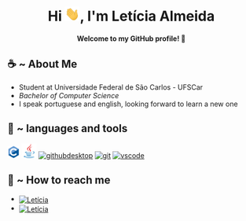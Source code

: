 <div align="center">
 <h1 align="center">Hi <img width="30" src="https://github.com/1999AZZAR/1999AZZAR/blob/main/resources/img/waving.gif">, I'm Letícia Almeida</h1>
 <h4 align="center"> Welcome to my GitHub profile! 🚀 </h4>
 <!--- ![Header](./your-header-image-name.png) --->
</div>

<!--- SOBRE MIM --->
<h2>☕ ~ About Me </h2>

- Student at Universidade Federal de São Carlos - UFSCar
- <i>Bachelor of Computer Science</i>
- I speak portuguese and english, looking forward to learn a new one

<!--- FERRAMENTAS E LINGUAGENS --->
<h2>🦕 ~ languages and tools </h2>

<a href="https://docs.microsoft.com/en-us/cpp/?view=msvc-170" target="_blank" rel="noreferrer"><img src="https://raw.githubusercontent.com/devicons/devicon/master/icons/c/c-original.svg" height="25" alt="C" /></a>
<a href="https://www.oracle.com/java/" target="_blank" rel="noreferrer"><img src="https://raw.githubusercontent.com/devicons/devicon/master/icons/java/java-original.svg" height="30" alt="Java" /></a>
<a href="https://desktop.github.com/" target="_blank" rel="noreferrer"><img src="https://img.icons8.com/fluent/48/4a90e2/github.png" height="25" alt="githubdesktop" /></a>
<a href="https://git-scm.com/" target="_blank" rel="noreferrer"><img src="https://www.vectorlogo.zone/logos/git-scm/git-scm-icon.svg" height="25" alt="git" /></a>
<a href="https://code.visualstudio.com/" target="_blank" rel="noreferrer"><img src="https://upload.wikimedia.org/wikipedia/commons/thumb/9/9a/Visual_Studio_Code_1.35_icon.svg/1024px-Visual_Studio_Code_1.35_icon.svg.png" height="25" alt="vscode" /></a>

<!--- FORMAD E CONTATO --->
<h2>💬 ~ How to reach me  </h2>

- <a href="mailto:leticiapaulinoferreira@gmail.com" target="blank"><img align="center"
         src="https://img.shields.io/badge/gmail-EA4335.svg?style=for-the-badge&logo=gmail&logoColor=white"
         alt="Letícia" height="25"/></a>
- <a href="https://instagram.com/__leticia__27" target="blank"><img align="center"
         src="https://img.shields.io/badge/instagram-%23E4405F.svg?style=for-the-badge&logo=Instagram&logoColor=white"
         alt="Letícia" height="25"/></a> 

<!--- Original
- 👋 Hi, I’m @Leticia-4lm31d4
- 👀 I’m interested in ...
- 🌱 I’m currently learning ...
- 💞️ I’m looking to collaborate on ...
- 📫 How to reach me ...
--->

<!---
Leticia-4lm31d4/Leticia-4lm31d4 is a ✨ special ✨ repository because its `README.md` (this file) appears on your GitHub profile.
You can click the Preview link to take a look at your changes.
--->
